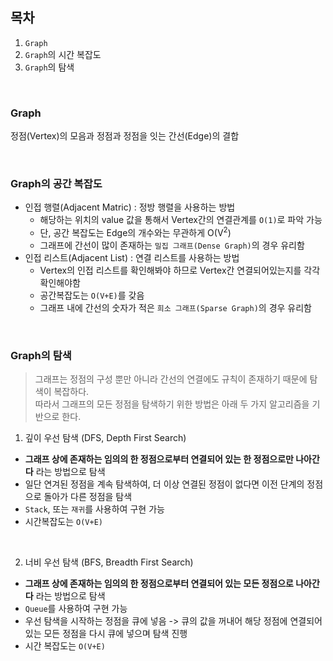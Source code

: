 ## 목차
1. `Graph`
2. `Graph`의 시간 복잡도
3. `Graph`의 탐색

<br>

### Graph
정점(Vertex)의 모음과 정점과 정점을 잇는 간선(Edge)의 결합

<br>

### Graph의 공간 복잡도
- 인접 행렬(Adjacent Matric) : 정방 행렬을 사용하는 방법
    - 해당하는 위치의 value 값을 통해서 Vertex간의 연결관계를 `O(1)`로 파악 가능
    - 단, 공간 복잡도는 Edge의 개수와는 무관하게 O(V<sup>2</sup>) 
    - 그래프에 간선이 많이 존재하는 `밀집 그래프(Dense Graph)`의 경우 유리함
- 인접 리스트(Adjacent List) : 연결 리스트를 사용하는 방법
    - Vertex의 인접 리스트를 확인해봐야 하므로 Vertex간 연결되어있는지를 각각 확인해야함
    - 공간복잡도는 `O(V+E)`를 갖음
    - 그래프 내에 간선의 숫자가 적은 `희소 그래프(Sparse Graph)`의 경우 유리함

<br>

### Graph의 탐색
> 그래프는 정점의 구성 뿐만 아니라 간선의 연결에도 규칙이 존재하기 때문에 탐색이 복잡하다.  
따라서 그래프의 모든 정점을 탐색하기 위한 방법은 아래 두 가지 알고리즘을 기반으로 한다.

1. 깊이 우선 탐색 (DFS, Depth First Search)
- **그래프 상에 존재하는 임의의 한 정점으로부터 연결되어 있는 한 정점으로만 나아간다** 라는 방법으로 탐색
- 일단 연겨된 정점을 계속 탐색하여, 더 이상 연결된 정점이 없다면 이전 단계의 정점으로 돌아가 다른 정점을 탐색
- `Stack`, 또는 `재귀`를 사용하여 구현 가능
- 시간복잡도는 `O(V+E)`

<br>

2. 너비 우선 탐색 (BFS, Breadth First Search)
- **그래프 상에 존재하는 임의의 한 정점으로부터 연결되어 있는 모든 정점으로 나아간다** 라는 방법으로 탐색
- `Queue`를 사용하여 구현 가능
- 우선 탐색을 시작하는 정점을 큐에 넣음 -> 큐의 값을 꺼내어 해당 정점에 연결되어있는 모든 정점을 다시 큐에 넣으며 탐색 진행
- 시간 복잡도는 `O(V+E)`
